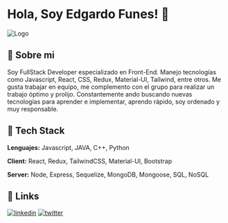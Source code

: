 
# Hola, Soy Edgardo Funes! 👋


![Logo]()


## 🚀 Sobre mi
Soy FullStack Developer especializado en Front-End. Manejo tecnologías como Javascript, React, CSS, Redux, Material-UI, Tailwind, entre otros.
Me gusta trabajar en equipo, me complemento con el grupo para realizar un trabajo óptimo y prolijo.
Constantemente ando buscando nuevas tecnologías para aprender e implementar, aprendo rápido, soy ordenado y muy responsable.


## 🔵 Tech Stack

**Lenguajes:** Javascript, JAVA, C++, Python

**Client:** React, Redux, TailwindCSS, Material-UI, Bootstrap

**Server:** Node, Express, Sequelize, MongoDB, Mongoose, SQL, NoSQL


## 🔗 Links
[![linkedin](https://img.shields.io/badge/linkedin-0A66C2?style=for-the-badge&logo=linkedin&logoColor=white)](https://www.linkedin.com/)
[![twitter](https://img.shields.io/badge/twitter-1DA1F2?style=for-the-badge&logo=twitter&logoColor=white)](https://twitter.com/)
